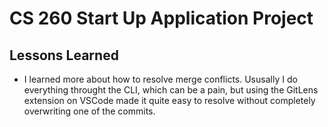 # CS 260 Start Up Application Project

## Lessons Learned
- I learned more about how to resolve merge conflicts. Ususally I do everything throught the CLI, which can be a pain, but using the GitLens extension on VSCode made it quite easy to resolve without completely overwriting one of the commits. 
